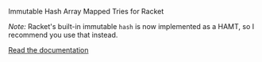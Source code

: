 Immutable Hash Array Mapped Tries for Racket

*Note:* Racket's built-in immutable `hash` is now implemented as a HAMT, so I recommend you use that instead.

[Read the documentation](https://docs.racket-lang.org/hamt/index.html)
